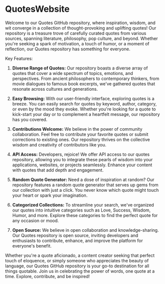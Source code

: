 # QuotesWebsite
Welcome to our Quotes GitHub repository, where inspiration, wisdom, and wit converge in a collection of thought-provoking and uplifting quotes! Our repository is a treasure trove of carefully curated quotes from various sources, spanning literature, philosophy, pop culture, and beyond. Whether you're seeking a spark of motivation, a touch of humor, or a moment of reflection, our Quotes repository has something for everyone.

Key Features:
1. **Diverse Range of Quotes:** Our repository boasts a diverse array of quotes that cover a wide spectrum of topics, emotions, and perspectives. From ancient philosophers to contemporary thinkers, from movie dialogues to famous book excerpts, we've gathered quotes that resonate across cultures and generations.

2. **Easy Browsing:** With our user-friendly interface, exploring quotes is a breeze. You can easily search for quotes by keyword, author, category, or even by the mood they evoke. Whether you're looking for a quote to kick-start your day or to complement a heartfelt message, our repository has you covered.

3. **Contributions Welcome:** We believe in the power of community collaboration. Feel free to contribute your favorite quotes or submit corrections to existing ones. Our repository thrives on the collective wisdom and creativity of contributors like you.

4. **API Access:** Developers, rejoice! We offer API access to our quotes repository, allowing you to integrate these pearls of wisdom into your applications, websites, or projects seamlessly. Enhance your content with quotes that add depth and engagement.

5. **Random Quote Generator:** Need a dose of inspiration at random? Our repository features a random quote generator that serves up gems from our collection with just a click. You never know which quote might touch your heart or spark your imagination.

6. **Categorized Collections:** To streamline your search, we've organized our quotes into intuitive categories such as Love, Success, Wisdom, Humor, and more. Explore these categories to find the perfect quote for any occasion or mood.

7. **Open Source:** We believe in open collaboration and knowledge-sharing. Our Quotes repository is open source, inviting developers and enthusiasts to contribute, enhance, and improve the platform for everyone's benefit.

Whether you're a quote aficionado, a content creator seeking that perfect touch of eloquence, or simply someone who appreciates the beauty of language, our Quotes GitHub repository is your go-to destination for all things quotable. Join us in celebrating the power of words, one quote at a time. Explore, contribute, and be inspired!

